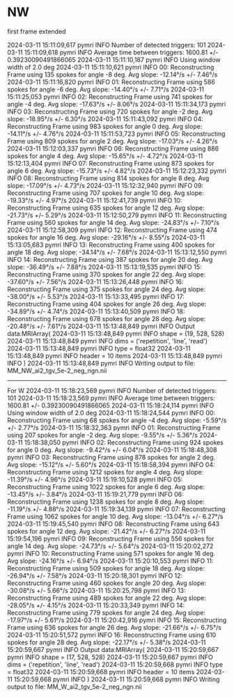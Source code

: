 # NW 
first frame extended 

2024-03-11 15:11:09,617 pymri        INFO     Number of detected triggers: 101
2024-03-11 15:11:09,618 pymri        INFO     Average time between triggers: 1600.81 +/- 0.39230090491866065
2024-03-11 15:11:10,187 pymri        INFO     Using window width of 2.0 deg
2024-03-11 15:11:10,621 pymri        INFO     00: Reconstructing Frame using 135 spokes for angle -8 deg. Avg slope: -12.14°/s +/- 7.46°/s
2024-03-11 15:11:16,820 pymri        INFO     01: Reconstructing Frame using 586 spokes for angle -6 deg. Avg slope: -14.40°/s +/- 7.71°/s
2024-03-11 15:11:25,053 pymri        INFO     02: Reconstructing Frame using 741 spokes for angle -4 deg. Avg slope: -17.63°/s +/- 8.06°/s
2024-03-11 15:11:34,173 pymri        INFO     03: Reconstructing Frame using 720 spokes for angle -2 deg. Avg slope: -18.95°/s +/- 6.30°/s
2024-03-11 15:11:43,092 pymri        INFO     04: Reconstructing Frame using 983 spokes for angle 0 deg. Avg slope: -14.11°/s +/- 4.76°/s
2024-03-11 15:11:53,723 pymri        INFO     05: Reconstructing Frame using 809 spokes for angle 2 deg. Avg slope: -17.03°/s +/- 4.26°/s
2024-03-11 15:12:03,337 pymri        INFO     06: Reconstructing Frame using 886 spokes for angle 4 deg. Avg slope: -15.65°/s +/- 4.72°/s
2024-03-11 15:12:13,404 pymri        INFO     07: Reconstructing Frame using 873 spokes for angle 6 deg. Avg slope: -15.73°/s +/- 4.82°/s
2024-03-11 15:12:23,332 pymri        INFO     08: Reconstructing Frame using 814 spokes for angle 8 deg. Avg slope: -17.09°/s +/- 4.73°/s
2024-03-11 15:12:32,940 pymri        INFO     09: Reconstructing Frame using 707 spokes for angle 10 deg. Avg slope: -19.33°/s +/- 4.97°/s
2024-03-11 15:12:41,739 pymri        INFO     10: Reconstructing Frame using 635 spokes for angle 12 deg. Avg slope: -21.73°/s +/- 5.29°/s
2024-03-11 15:12:50,279 pymri        INFO     11: Reconstructing Frame using 560 spokes for angle 14 deg. Avg slope: -24.83°/s +/- 7.10°/s
2024-03-11 15:12:58,309 pymri        INFO     12: Reconstructing Frame using 474 spokes for angle 16 deg. Avg slope: -29.16°/s +/- 8.55°/s
2024-03-11 15:13:05,683 pymri        INFO     13: Reconstructing Frame using 400 spokes for angle 18 deg. Avg slope: -34.14°/s +/- 7.68°/s
2024-03-11 15:13:12,550 pymri        INFO     14: Reconstructing Frame using 387 spokes for angle 20 deg. Avg slope: -36.49°/s +/- 7.88°/s
2024-03-11 15:13:19,535 pymri        INFO     15: Reconstructing Frame using 370 spokes for angle 22 deg. Avg slope: -37.60°/s +/- 7.56°/s
2024-03-11 15:13:26,448 pymri        INFO     16: Reconstructing Frame using 375 spokes for angle 24 deg. Avg slope: -38.00°/s +/- 5.53°/s
2024-03-11 15:13:33,495 pymri        INFO     17: Reconstructing Frame using 404 spokes for angle 26 deg. Avg slope: -34.89°/s +/- 4.74°/s
2024-03-11 15:13:40,509 pymri        INFO     18: Reconstructing Frame using 678 spokes for angle 28 deg. Avg slope: -20.48°/s +/- 7.61°/s
2024-03-11 15:13:48,849 pymri        INFO     Output data:MRIArray(
2024-03-11 15:13:48,849 pymri        INFO       shape = (19, 528, 528)
2024-03-11 15:13:48,849 pymri        INFO       dims = ('repetition', 'line', 'read')
2024-03-11 15:13:48,849 pymri        INFO       type = float32
2024-03-11 15:13:48,849 pymri        INFO       header = 10 items
2024-03-11 15:13:48,849 pymri        INFO     )
2024-03-11 15:13:48,849 pymri        INFO     Writing output to file: MM_NW_ai2_tgv_5e-2_neg_ngn.nii


___
For W 
2024-03-11 15:18:23,569 pymri        INFO     Number of detected triggers: 101
2024-03-11 15:18:23,569 pymri        INFO     Average time between triggers: 1600.81 +/- 0.39230090491866065
2024-03-11 15:18:24,114 pymri        INFO     Using window width of 2.0 deg
2024-03-11 15:18:24,544 pymri        INFO     00: Reconstructing Frame using 68 spokes for angle -4 deg. Avg slope: -5.59°/s +/- 2.77°/s
2024-03-11 15:18:32,363 pymri        INFO     01: Reconstructing Frame using 207 spokes for angle -2 deg. Avg slope: -9.55°/s +/- 5.36°/s
2024-03-11 15:18:38,050 pymri        INFO     02: Reconstructing Frame using 924 spokes for angle 0 deg. Avg slope: -9.42°/s +/- 6.04°/s
2024-03-11 15:18:48,308 pymri        INFO     03: Reconstructing Frame using 878 spokes for angle 2 deg. Avg slope: -15.12°/s +/- 5.60°/s
2024-03-11 15:18:58,394 pymri        INFO     04: Reconstructing Frame using 1212 spokes for angle 4 deg. Avg slope: -11.39°/s +/- 4.96°/s
2024-03-11 15:19:10,528 pymri        INFO     05: Reconstructing Frame using 1022 spokes for angle 6 deg. Avg slope: -13.45°/s +/- 3.84°/s
2024-03-11 15:19:21,779 pymri        INFO     06: Reconstructing Frame using 1238 spokes for angle 8 deg. Avg slope: -11.19°/s +/- 4.88°/s
2024-03-11 15:19:34,139 pymri        INFO     07: Reconstructing Frame using 1062 spokes for angle 10 deg. Avg slope: -13.04°/s +/- 6.27°/s
2024-03-11 15:19:45,540 pymri        INFO     08: Reconstructing Frame using 643 spokes for angle 12 deg. Avg slope: -21.42°/s +/- 6.27°/s
2024-03-11 15:19:54,196 pymri        INFO     09: Reconstructing Frame using 556 spokes for angle 14 deg. Avg slope: -24.73°/s +/- 5.64°/s
2024-03-11 15:20:02,272 pymri        INFO     10: Reconstructing Frame using 571 spokes for angle 16 deg. Avg slope: -24.16°/s +/- 6.94°/s
2024-03-11 15:20:10,553 pymri        INFO     11: Reconstructing Frame using 509 spokes for angle 18 deg. Avg slope: -26.94°/s +/- 7.58°/s
2024-03-11 15:20:18,301 pymri        INFO     12: Reconstructing Frame using 460 spokes for angle 20 deg. Avg slope: -30.08°/s +/- 5.66°/s
2024-03-11 15:20:25,798 pymri        INFO     13: Reconstructing Frame using 489 spokes for angle 22 deg. Avg slope: -28.05°/s +/- 4.15°/s
2024-03-11 15:20:33,349 pymri        INFO     14: Reconstructing Frame using 779 spokes for angle 24 deg. Avg slope: -17.97°/s +/- 5.61°/s
2024-03-11 15:20:42,916 pymri        INFO     15: Reconstructing Frame using 636 spokes for angle 26 deg. Avg slope: -21.66°/s +/- 6.75°/s
2024-03-11 15:20:51,572 pymri        INFO     16: Reconstructing Frame using 610 spokes for angle 28 deg. Avg slope: -22.17°/s +/- 5.38°/s
2024-03-11 15:20:59,667 pymri        INFO     Output data:MRIArray(
2024-03-11 15:20:59,667 pymri        INFO       shape = (17, 528, 528)
2024-03-11 15:20:59,667 pymri        INFO       dims = ('repetition', 'line', 'read')
2024-03-11 15:20:59,668 pymri        INFO       type = float32
2024-03-11 15:20:59,668 pymri        INFO       header = 10 items
2024-03-11 15:20:59,668 pymri        INFO     )
2024-03-11 15:20:59,668 pymri        INFO     Writing output to file: MM_W_ai2_tgv_5e-2_neg_ngn.nii
